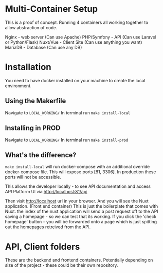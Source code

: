 # Multi-Container Setup

This is a proof of concept. Running 4 containers all working together to allow abstraction of code.

Nginx - web server (Can use Apache)
PHP/Symfony - API (Can use Laravel or Python/Flask)
Nuxt/Vue - Client Site (Can use anything you want)
MariaDB - Database (Can use any DB)

# Installation

You need to have docker installed on your machine to create the local environment.

## Using the Makerfile

Navigate to ```LOCAL_WORKING/``` In terminal run ```make install-local```

## Installing in PROD

Navigate to ```LOCAL_WORKING/``` In terminal run ```make install-prod```

## What's the difference?

```make install-local``` will run docker-compose with an additional override docker-compose file. This will expose ports [81, 3306]. In production these ports will not be accessible.

This allows the developer locally - to see API documentation and access API Platform UI via [http://localhost:81/api](http://localhost:81/api)

Then visit [http://localhost](http://localhost) url in your browser. And you will see the Nuxt application. (Front end container)
This is just the boilerplate that comes with Nuxt. the index of the nuxt application will send a post request off to the API saving a homepage - so we can test that its working. If you click the 
'check homepage' button - you will be forwarded onto a page which is just spitting out the homepages retreived from the API.

# API, Client folders

These are the backend and frontend containers. Potentially depending on size of the project - these could be their own repository.

